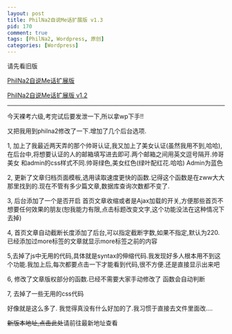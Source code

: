 ```yaml
--- 
layout: post
title: PhilNa2自说Me话扩展版 v1.3
pid: 170
comment: true
tags: [PhilNa2, Wordpress, 原创]
categories: [Wordpress]
---
```

请先看旧版

[PhilNa2自说Me话扩展版](/2011/06/philna2-remod-by-sayme.html)

[PhilNa2自说Me话扩展版 v1.2](/2011/06/philna2-remod-by-sayme-v1-2.html)

- - -
今天裸考六级,考完试后要发泄一下,所以拿wp下手!!

又把我用到philna2修改了一下.增加了几个后台选项.

1, 加上了我最近两天弄的那个帅哥认证,我又加上了美女认证(虽然我用不到,哈哈),在后台中,将想要认证的人的邮箱填写进去即可.两个邮箱之间用英文逗号隔开.帅哥 美女 和admin的css样式不同.帅哥绿色,美女红色(绿叶配红花.哈哈) Admin为蓝色

2, 更新了文章归档页面模板,选用读取速度更快的函数.记得这个函数是在zww大大那里找到的.现在不管有多少篇文章,数据库查询次数都不变了.

3, 后台添加了一个是否开启 首页文章收缩或者是Ajax加载的开关,方便那些首页不想要任何效果的朋友(恕我能力有限,点击标题改变文字,这个功能没法在这种情况下去掉)

4, 首页文章自动截断长度添加了后台,可以指定截断字数,如果不指定,默认为220.已经添加过more标签的文章就显示more标签之前的内容

5,去掉了js中无用的代码,具体就是syntax的伸缩代码.我发现好多人根本用不到这个功能.我加上后,每次都要点击一下才能看到代码,很不方便.还是直接显示出来吧

6, 修改了文章版权部分的函数.已经不需要大家手动修改了 函数会自动判断

7, 去掉了一些无用的css代码

好像就是这么多了. 我觉得真没有什么好加的了.我习惯于直接去文件里面改....

<del datetime="2011-06-30T04:36:25+00:00">新版本地址,点击此处</del>请前往最新地址查看
